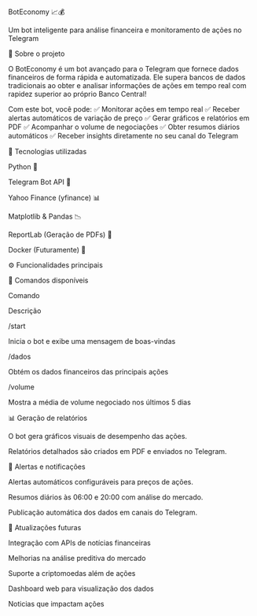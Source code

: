 BotEconomy 📈💰

Um bot inteligente para análise financeira e monitoramento de ações no Telegram

📌 Sobre o projeto

O BotEconomy é um bot avançado para o Telegram que fornece dados financeiros de forma rápida e automatizada. Ele supera bancos de dados tradicionais ao obter e analisar informações de ações em tempo real com rapidez superior ao próprio Banco Central!

Com este bot, você pode:
✅ Monitorar ações em tempo real
✅ Receber alertas automáticos de variação de preço
✅ Gerar gráficos e relatórios em PDF
✅ Acompanhar o volume de negociações
✅ Obter resumos diários automáticos
✅ Receber insights diretamente no seu canal do Telegram

🚀 Tecnologias utilizadas

Python 🐍

Telegram Bot API 🤖

Yahoo Finance (yfinance) 📊

Matplotlib & Pandas 📉

ReportLab (Geração de PDFs) 📄

Docker (Futuramente) 🐳

⚙️ Funcionalidades principais

🔹 Comandos disponíveis

Comando

Descrição

/start

Inicia o bot e exibe uma mensagem de boas-vindas

/dados

Obtém os dados financeiros das principais ações

/volume

Mostra a média de volume negociado nos últimos 5 dias

📊 Geração de relatórios

O bot gera gráficos visuais de desempenho das ações.

Relatórios detalhados são criados em PDF e enviados no Telegram.

🔔 Alertas e notificações

Alertas automáticos configuráveis para preços de ações.

Resumos diários às 06:00 e 20:00 com análise do mercado.

Publicação automática dos dados em canais do Telegram.

🔮 Atualizações futuras

Integração com APIs de notícias financeiras

Melhorias na análise preditiva do mercado

Suporte a criptomoedas além de ações

Dashboard web para visualização dos dados

Noticias que impactam ações